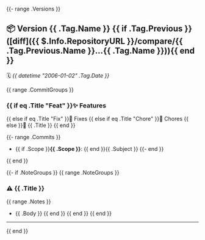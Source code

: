 {{- range .Versions }}
<a name="{{ .Tag.Name }}"></a>
## 📦 Version {{ .Tag.Name }} {{ if .Tag.Previous }}([diff]({{ $.Info.RepositoryURL }}/compare/{{ .Tag.Previous.Name }}...{{ .Tag.Name }})){{ end }}

🗓️  _{{ datetime "2006-01-02" .Tag.Date }}_

{{ range .CommitGroups }}
### {{ if eq .Title "Feat" }}✨ Features
{{ else if eq .Title "Fix" }}🐛 Fixes
{{ else if eq .Title "Chore" }}🧹 Chores
{{ else }}📌 {{ .Title }}
{{ end }}

{{- range .Commits }}
- {{ if .Scope }}**{{ .Scope }}**: {{ end }}{{ .Subject }}
  {{- end }}

{{ end }}

{{- if .NoteGroups }}
{{ range .NoteGroups }}
### ⚠️ {{ .Title }}
{{ range .Notes }}
- {{ .Body }}
  {{ end }}
  {{ end }}
  {{ end }}

---

{{ end }}
